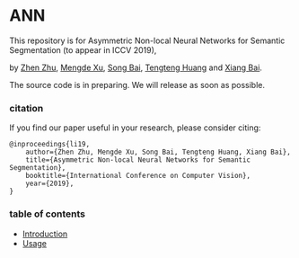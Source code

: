 # ANN

This repository is for Asymmetric Non-local Neural Networks for Semantic Segmentation (to appear in ICCV 2019),

by [Zhen Zhu](https://zzhu.vision), [Mengde Xu](https://github.com/MendelXu), [Song Bai](http://songbai.site), [Tengteng Huang](https://github.com/tengteng95) and [Xiang Bai](https://scholar.google.com/citations?hl=en&user=UeltiQ4AAAAJ).

The source code is in preparing. We will release as soon as possible.

### citation
If you find our paper useful in your research, please consider citing:

	@inproceedings{li19,
	    author={Zhen Zhu, Mengde Xu, Song Bai, Tengteng Huang, Xiang Bai},
	    title={Asymmetric Non-local Neural Networks for Semantic Segmentation},
	    booktitle={International Conference on Computer Vision},   
	    year={2019},   
	}

### table of contents
- [Introduction](#introduction)
- [Usage](#usage)
